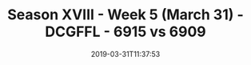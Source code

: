 ---
title: Season XVIII - Week 5 (March 31) - DCGFFL - 6915 vs 6909
teams_score:
- team: 6915
  score:
- team: 6909
  score: 20
mvp: Nick Ward (Lime), Tony Smith (Maroon)
game-ball: ''
season: 16
week: 5
date: '2019-03-31T11:37:53'
pageid: season-xviii-week-5-april-1-6915-vs-6909
---